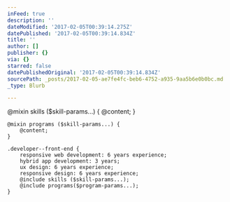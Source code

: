 ```yaml
---
inFeed: true
description: ''
dateModified: '2017-02-05T00:39:14.275Z'
datePublished: '2017-02-05T00:39:14.834Z'
title: ''
author: []
publisher: {}
via: {}
starred: false
datePublishedOriginal: '2017-02-05T00:39:14.834Z'
sourcePath: _posts/2017-02-05-ae7fe4fc-beb6-4752-a935-9aa5b6e0b0bc.md
_type: Blurb

---
```

@mixin skills ($skill-params...) {
    	@content;
    }
    
    @mixin programs ($skill-params...) {
    	@content;
    }
    
    .developer--front-end {
      	responsive web development: 6 years experience;
      	hybrid app development: 3 years;
     	ux design: 6 years experience;
      	responsive design: 6 years experience;
      	@include skills ($skill-params...);
      	@include programs($program-params...);
    }